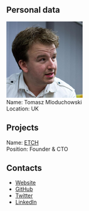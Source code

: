 ## Personal data
![mloduchowski photo](photo/tomasz_mloduchowski.jpg)  
Name: Tomasz Mloduchowski  
Location: UK
## Projects 
Name: [ETCH](../projects/etch.md)  
Position: Founder & CTO
## Contacts
* [Website](http://mloduchowski.com/)  
* [GitHub](https://github.com/qdotme)  
* [Twitter](https://twitter.com/qdotme)  
* [LinkedIn](https://uk.linkedin.com/in/tomaszmloduchowski)  
